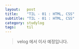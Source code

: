 ```yaml
---
layout:   post
title:    "TIL - 01 : HTML, CSS"
subtitle: "TIL - 01 : HTML, CSS"
category: studylog
tags:     til
---
```


> velog 에서 이사 예정입니다.